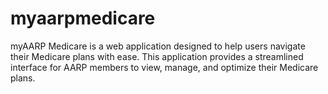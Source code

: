 # myaarpmedicare
myAARP Medicare is a web application designed to help users navigate their Medicare plans with ease. This application provides a streamlined interface for AARP members to view, manage, and optimize their Medicare plans.
